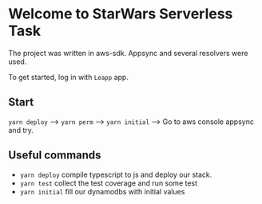 # Welcome to StarWars Serverless Task

The project was written in aws-sdk. Appsync and several resolvers were used.

To get started, log in with `Leapp` app.

## Start

`yarn deploy` --> `yarn perm` --> `yarn initial` --> Go to aws console appsync and try.

## Useful commands

 * `yarn deploy`   compile typescript to js and deploy our stack.
 * `yarn test`   collect the test coverage and run some test
 * `yarn initial`    fill our dynamodbs with initial values


